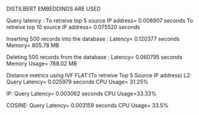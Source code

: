 DISTILBERT EMBEDDINGS ARE USED

Query latency :
To retreive top 5 source IP address= 0.008907 seconds
To retreive top 10 source IP address= 0.075520 seconds

Inserting 500 records into the database :
Latency= 0.120377 seconds
Memory= 805.78 MB

Deleting 500 records from the database :
Latency= 0.060795 seconds
Memory Usage= 788.02 MB

Distance metrics using IVF FLAT:(To retreive Top 5 Source IP address)
L2:
Query Latency= 0.025979 seconds
CPU Usage= 31.25%

IP:
Query Latency= 0.003062 seconds
CPU Usage=33.33%

COSINE:
Query Latency= 0.003159 seconds
CPU Usage= 33.5%
